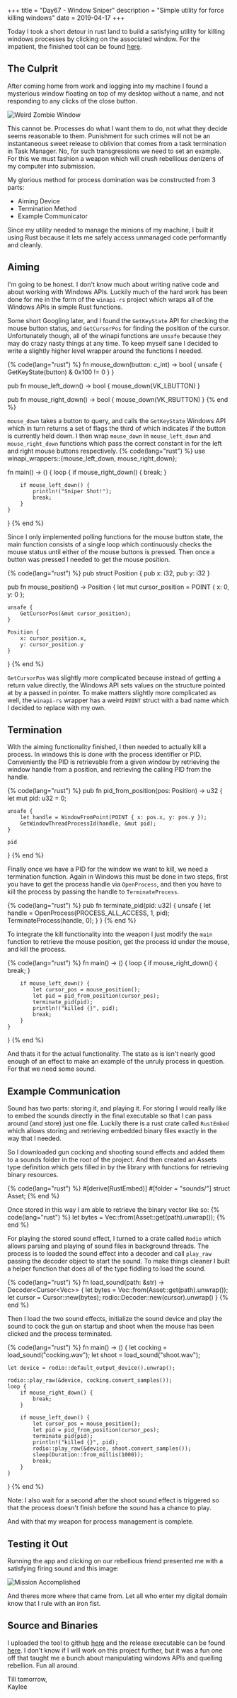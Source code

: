 +++
title = "Day67 - Window Sniper"
description = "Simple utility for force killing windows"
date = 2019-04-17
+++

Today I took a short detour in rust land to build a satisfying utility for
killing windows processes by clicking on the associated window. For the
impatient, the finished tool can be found
[here](https://github.com/Kethku/WindowSniper/releases).

## The Culprit

After coming home from work and logging into my machine I found a mysterious
window floating on top of my desktop without a name, and not responding to any
clicks of the close button. 

![Weird Zombie Window](WeirdZombieWindow.PNG)

This cannot be. Processes do what I want them to do, not what they decide seems
reasonable to them. Punishment for such crimes will not be an instantaneous
sweet release to oblivion that comes from a task termination in Task Manager.
No, for such transgressions we need to set an example. For this we must fashion
a weapon which will crush rebellious denizens of my computer into submission.

My glorious method for process domination was be constructed from 3 parts:

- Aiming Device
- Termination Method
- Example Communicator

Since my utility needed to manage the minions of my machine, I built it using
Rust because it lets me safely access unmanaged code performantly and cleanly.

## Aiming

I'm going to be honest. I don't know much about writing native code and about
working with Windows APIs. Luckily much of the hard work has been done for me in
the form of the `winapi-rs` project which wraps all of the Windows APIs in
simple Rust functions.

Some short Googling later, and I found the `GetKeyState` API for checking the
mouse button status, and `GetCursorPos` for finding the position of the cursor.
Unfortunately though, all of the winapi functions are `unsafe` because they may
do crazy nasty things at any time. To keep myself sane I decided to write a
slightly higher level wrapper around the functions I needed.

{% code(lang="rust") %}
fn mouse_down(button: c_int) -> bool {
    unsafe {
        GetKeyState(button) & 0x100 != 0
    }
}

pub fn mouse_left_down() -> bool {
    mouse_down(VK_LBUTTON)
}

pub fn mouse_right_down() -> bool {
    mouse_down(VK_RBUTTON)
}
{% end %}

`mouse_down` takes a button to query, and calls the `GetKeyState` Windows API
which in turn returns a set of flags the third of which indicates if the button
is currently held down. I then wrap `mouse_down` in `mouse_left_down` and
`mouse_right_down` functions which pass the correct constant in for the left and
right mouse buttons respectively.
{% code(lang="rust") %}
use winapi_wrappers::{mouse_left_down, mouse_right_down};

fn main() -> () {
    loop {
        if mouse_right_down() {
            break;
        }

        if mouse_left_down() {
            println!("Sniper Shot!");
            break;
        }
    }
}
{% end %}

Since I only implemented polling functions for the mouse button state, the main
function consists of a single loop which continuously checks the mouse status
until either of the mouse buttons is pressed. Then once a button was pressed I
needed to get the mouse position.

{% code(lang="rust") %}
pub struct Position {
    pub x: i32,
    pub y: i32
}

pub fn mouse_position() -> Position {
    let mut cursor_position = POINT { x: 0, y: 0 };

    unsafe {
        GetCursorPos(&mut cursor_position);
    }

    Position {
        x: cursor_position.x,
        y: cursor_position.y
    }
}
{% end %}

`GetCursorPos` was slightly more complicated because instead of getting a return
value directly, the Windows API sets values on the structure pointed at by a
passed in pointer. To make matters slightly more complicated as well, the
`winapi-rs` wrapper has a weird `POINT` struct with a bad name which I decided
to replace with my own.

## Termination

With the aiming functionality finished, I then needed to actually kill a
process. In windows this is done with the process identifier or PID.
Conveniently the PID is retrievable from a given window by retrieving the window
handle from a position, and retrieving the calling PID from the handle.

{% code(lang="rust") %}
pub fn pid_from_position(pos: Position) -> u32 {
    let mut pid: u32 = 0;

    unsafe {
        let handle = WindowFromPoint(POINT { x: pos.x, y: pos.y });
        GetWindowThreadProcessId(handle, &mut pid);
    }

    pid
}
{% end %}

Finally once we have a PID for the window we want to kill, we need a termination
function. Again in Windows this must be done in two steps, first you have to get
the process handle via `OpenProcess`, and then you have to kill the process by
passing the handle to `TerminateProcess`.

{% code(lang="rust") %}
pub fn terminate_pid(pid: u32) {
    unsafe {
        let handle = OpenProcess(PROCESS_ALL_ACCESS, 1, pid);
        TerminateProcess(handle, 0);
    }
}
{% end %}

To integrate the kill functionality into the weapon I just modify the `main`
function to retrieve the mouse position, get the process id under the mouse, and
kill the process.

{% code(lang="rust") %}
fn main() -> () {
    loop {
        if mouse_right_down() {
            break;
        }

        if mouse_left_down() {
            let cursor_pos = mouse_position();
            let pid = pid_from_position(cursor_pos);
            terminate_pid(pid);
            println!("killed {}", pid);
            break;
        }
    }
}
{% end %}

And thats it for the actual functionality. The state as is isn't nearly good
enough of an effect to make an example of the unruly process in question. For
that we need some sound.

## Example Communication

Sound has two parts: storing it, and playing it. For storing I would really like
to embed the sounds directly in the final executable so that I can pass around
(and store) just one file. Luckily there is a rust crate called `RustEmbed`
which allows storing and retrieving embedded binary files exactly in the way
that I needed.

So I downloaded gun cocking and shooting sound effects and added them to a
sounds folder in the root of the project. And then created an Assets type
definition which gets filled in by the library with functions for retrieving
binary resources.

{% code(lang="rust") %}
#[derive(RustEmbed)]
#[folder = "sounds/"]
struct Asset;
{% end %}

Once stored in this way I am able to retrieve the binary vector like so:
{% code(lang="rust") %}
let bytes = Vec::from(Asset::get(path).unwrap());
{% end %}

For playing the stored sound effect, I turned to a crate called `Rodio` which
allows parsing and playing of sound files in background threads. The process is
to loaded the sound effect into a decoder and call `play_raw` passing the
decoder object to start the sound. To make things cleaner I built a helper
function that does all of the type fiddling to load the sound.

{% code(lang="rust") %}
fn load_sound(path: &str) -> Decoder<Cursor<Vec<u8>>> {
    let bytes = Vec::from(Asset::get(path).unwrap());
    let cursor = Cursor::new(bytes);
    rodio::Decoder::new(cursor).unwrap()
}
{% end %}

Then I load the two sound effects, initialize the sound device and play the
sound to cock the gun on startup and shoot when the mouse has been clicked and
the process terminated.

{% code(lang="rust") %}
fn main() -> () {
    let cocking = load_sound("cocking.wav");
    let shoot = load_sound("shoot.wav");

    let device = rodio::default_output_device().unwrap();

    rodio::play_raw(&device, cocking.convert_samples());
    loop {
        if mouse_right_down() {
            break;
        }

        if mouse_left_down() {
            let cursor_pos = mouse_position();
            let pid = pid_from_position(cursor_pos);
            terminate_pid(pid);
            println!("killed {}", pid);
            rodio::play_raw(&device, shoot.convert_samples());
            sleep(Duration::from_millis(1000));
            break;
        }
    }
}
{% end %}

Note: I also wait for a second after the shoot sound effect is triggered so that
the process doesn't finish before the sound has a chance to play.

And with that my weapon for process management is complete.

## Testing it Out

Running the app and clicking on our rebellious friend presented me with a
satisfying firing sound and this image:

![Mission Accomplished](MissionAccomplished.PNG)

And theres more where that came from. Let all who enter my digital domain know
that I rule with an iron fist.

## Source and Binaries

I uploaded the tool to github [here](https://github.com/Kethku/WindowSniper) and
the release executable can be found
[here](https://github.com/Kethku/WindowSniper/releases). I don't know if I will
work on this project further, but it was a fun one off that taught me a bunch
about manipulating windows APIs and quelling rebellion. Fun all around.

Till tomorrow,  
Kaylee
